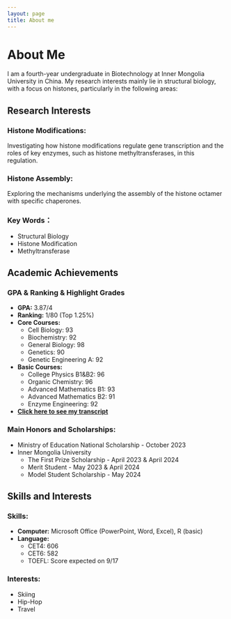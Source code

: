 ```yaml
---
layout: page
title: About me
---
```


# About Me

I am a fourth-year undergraduate in Biotechnology at Inner Mongolia University in China. My research interests mainly lie in structural biology, with a focus on histones, particularly in the following areas:

## Research Interests

### **Histone Modifications:**
Investigating how histone modifications regulate gene transcription and the roles of key enzymes, such as histone methyltransferases, in this regulation.

### **Histone Assembly:**
Exploring the mechanisms underlying the assembly of the histone octamer with specific chaperones.

### **Key Words：**
- Structural Biology
- Histone Modification
- Methyltransferase

## Academic Achievements

### **GPA & Ranking & Highlight Grades**

- **GPA:** 3.87/4
- **Ranking:** 1/80 (Top 1.25%)
- **Core Courses:**
  - Cell Biology: 93
  - Biochemistry: 92
  - General Biology: 98
  - Genetics: 90
  - Genetic Engineering A: 92
- **Basic Courses:**
  - College Physics B1&B2: 96
  - Organic Chemistry: 96
  - Advanced Mathematics B1: 93
  - Advanced Mathematics B2: 91
  - Enzyme Engineering: 92
- **[Click here to see my transcript](https://raw.githubusercontent.com/your-username/your-repo/main/assets/Transcript.pdf)**

### **Main Honors and Scholarships:**

- Ministry of Education National Scholarship - October 2023
- Inner Mongolia University
  - The First Prize Scholarship - April 2023 & April 2024
  - Merit Student - May 2023 & April 2024
  - Model Student Scholarship - May 2024

## Skills and Interests

### **Skills:**
- **Computer:** Microsoft Office (PowerPoint, Word, Excel), R (basic)
- **Language:**
  - CET4: 606
  - CET6: 582
  - TOEFL: Score expected on 9/17

### **Interests:**
- Skiing
- Hip-Hop
- Travel
